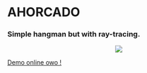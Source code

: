 # AHORCADO
### Simple hangman but with ray-tracing.

<p align="center">
  <img src="https://yudakan.com/imgs/github/ahorcado.jpeg"/>
</p>

<a href="https://ahorcado.yudakan.com/">Demo online owo !</a>
